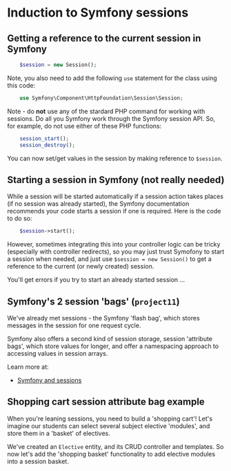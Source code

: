 
# Induction to Symfony sessions

## Getting a reference to the current session in Symfony

```php
    $session = new Session();
```

Note, you also need to add the following `use` statement for the class using this code:

```php
    use Symfony\Component\HttpFoundation\Session\Session;
```

Note - do **not** use any of the stardard PHP command for working with sessions. Do all you Symfony work through the Symfony session API. So, for example, do not use either of these PHP functions:

```php
    session_start();
    session_destroy();
```


You can now set/get values in the session by making reference to `$session`.

## Starting a session in Symfony (not really needed)

While a session will be started automatically if a session action takes places (if no session was already started), the Symfony documentation recommends your code starts a session if one is required. Here is the code to do so:

```php
    $session->start();
```

However, sometimes integrating this into your controller logic can be tricky (especially with controller redirects), so you may just trust Symofony to start a session when needed, and just use `$session = new Session()` to get a reference to the current (or newly created) session.

You'll get errors if you try to start an already started session ...

## Symfony's 2 session 'bags'  (`project11`)

We've already met sessions - the Symfony 'flash bag', which stores messages in the session for one request cycle.

Symfony also offers a second kind of session storage, session 'attribute bags', which store values for longer, and offer a namespacing approach to accessing values in session arrays.


Learn more at:

- [Symfony and sessions](http://symfony.com/doc/current/components/http_foundation/sessions.html)

## Shopping cart session attribute bag example

When you're leaning sessions, you need to build a 'shopping cart'! Let's imagine our students can select several subject elective 'modules', and store them in a 'basket' of electives.

We've created an `Elective` entity, and its CRUD controller and templates. So now let's add the 'shopping basket' functionality to add elective modules into a session basket.
